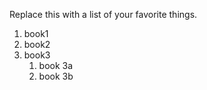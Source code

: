 Replace this with a list of your favorite things.
1. book1
2. book2
3. book3
   1. book 3a
   2. book 3b
